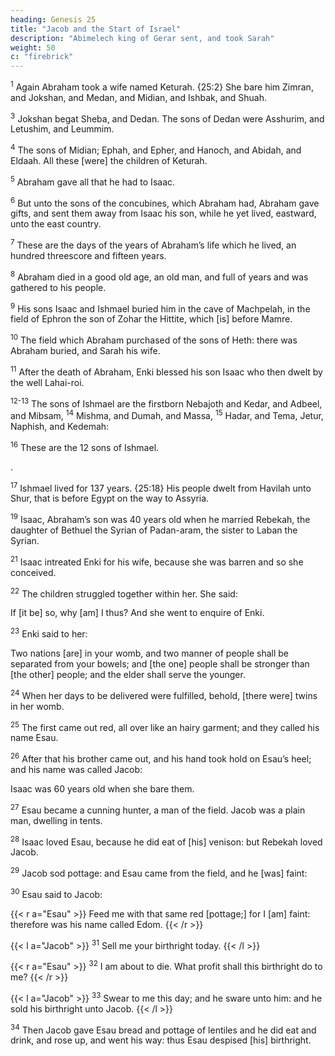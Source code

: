 ```yaml
---
heading: Genesis 25
title: "Jacob and the Start of Israel"
description: "Abimelech king of Gerar sent, and took Sarah"
weight: 50
c: "firebrick"
---
```



<sup>1</sup> Again Abraham took a wife named Keturah. {25:2} She bare him Zimran, and Jokshan, and Medan, and Midian, and Ishbak, and Shuah.

<sup>3</sup> Jokshan begat Sheba, and Dedan. The sons of Dedan were Asshurim, and Letushim, and Leummim.

<sup>4</sup> The sons of Midian; Ephah, and Epher, and Hanoch, and Abidah, and Eldaah. All these [were] the children of Keturah.

<sup>5</sup> Abraham gave all that he had to Isaac.

<sup>6</sup> But unto the sons of the concubines, which Abraham had, Abraham gave gifts, and sent them away from Isaac his son, while he yet lived, eastward, unto the east country.

<sup>7</sup> These are the days of the years of Abraham’s life which he lived, an hundred threescore and fifteen years. 

<sup>8</sup> Abraham died in a good old age, an old man, and full of years and was gathered to his people. 

<sup>9</sup> His sons Isaac and Ishmael buried him in the cave of Machpelah, in the field of Ephron the son of Zohar the Hittite, which [is] before Mamre.

<sup>10</sup> The field which Abraham purchased of the sons of Heth: there was Abraham buried, and Sarah his wife. 

<sup>11</sup> After the death of Abraham, Enki blessed his son Isaac who then dwelt by the well
Lahai-roi. 

<sup>12-13</sup> The sons of Ishmael are the firstborn Nebajoth and Kedar, and Adbeel, and Mibsam, <sup>14</sup> Mishma, and Dumah, and Massa, <sup>15</sup> Hadar, and Tema, Jetur, Naphish, and Kedemah: 

<sup>16</sup> These are the 12 sons of Ishmael.

<!-- , and these [are] their names, by their towns, and by
their castles; twelve princes according to their nations -->.

<sup>17</sup> Ishmael lived for 137 years. {25:18} His people dwelt from Havilah unto Shur, that is before Egypt on the way to Assyria. 

<sup>19</sup> Isaac, Abraham’s son was 40 years old when he married Rebekah, the daughter of Bethuel the Syrian of Padan-aram, the sister to Laban the Syrian. 

<sup>21</sup> Isaac intreated Enki for his wife, because she was barren and so she conceived.

<sup>22</sup> The children struggled together within her. She said:

If [it be] so, why [am] I thus? And she went to enquire of Enki. 

<sup>23</sup> Enki said to her:

Two nations [are] in your womb, and two manner of people shall be separated from your bowels; and [the one] people shall be stronger than [the other] people; and the elder shall serve the younger.

<sup>24</sup> When her days to be delivered were fulfilled, behold, [there were] twins in her womb. 

<sup>25</sup> The first came out red, all over like an hairy garment; and they called his name Esau. 

<sup>26</sup> After that his brother came out, and his hand took hold on Esau’s heel; and his
name was called Jacob: 

Isaac was 60 years old when she bare them. 

<sup>27</sup> Esau became a cunning hunter, a man of the field. Jacob was a plain man, dwelling in tents. 

<sup>28</sup> Isaac loved Esau, because he did eat of [his] venison: but Rebekah loved
Jacob.

<sup>29</sup> Jacob sod pottage: and Esau came from the field, and he [was] faint: 

<sup>30</sup> Esau said to Jacob:

{{< r a="Esau" >}}
Feed me with that same red [pottage;] for I [am] faint: therefore was his name called Edom. 
{{< /r >}}

{{< l a="Jacob" >}}
<sup>31</sup> Sell me your birthright today.
{{< /l >}}


{{< r a="Esau" >}}
<sup>32</sup> I am about to die. What profit shall this birthright do to me? 
{{< /r >}}

{{< l a="Jacob" >}}
<sup>33</sup> Swear to me this day; and he sware unto him: and he sold his birthright unto Jacob. 
{{< /l >}}


<sup>34</sup> Then Jacob gave Esau bread and pottage of lentiles and he did eat and drink, and rose up, and went his way: thus Esau despised [his] birthright.
